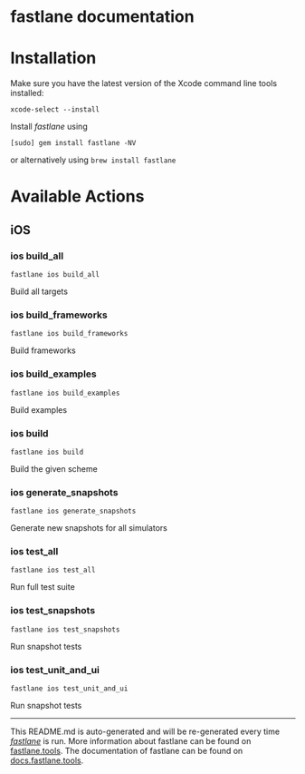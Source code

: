 fastlane documentation
================
# Installation

Make sure you have the latest version of the Xcode command line tools installed:

```
xcode-select --install
```

Install _fastlane_ using
```
[sudo] gem install fastlane -NV
```
or alternatively using `brew install fastlane`

# Available Actions
## iOS
### ios build_all
```
fastlane ios build_all
```
Build all targets
### ios build_frameworks
```
fastlane ios build_frameworks
```
Build frameworks
### ios build_examples
```
fastlane ios build_examples
```
Build examples
### ios build
```
fastlane ios build
```
Build the given scheme
### ios generate_snapshots
```
fastlane ios generate_snapshots
```
Generate new snapshots for all simulators
### ios test_all
```
fastlane ios test_all
```
Run full test suite
### ios test_snapshots
```
fastlane ios test_snapshots
```
Run snapshot tests
### ios test_unit_and_ui
```
fastlane ios test_unit_and_ui
```
Run snapshot tests

----

This README.md is auto-generated and will be re-generated every time [_fastlane_](https://fastlane.tools) is run.
More information about fastlane can be found on [fastlane.tools](https://fastlane.tools).
The documentation of fastlane can be found on [docs.fastlane.tools](https://docs.fastlane.tools).
